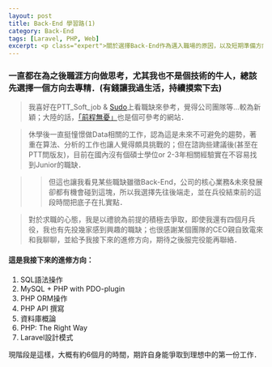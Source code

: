 ```yaml
---
layout: post
title: Back-End 學習路(1)
category: Back-End
tags: [Laravel, PHP, Web]
excerpt: <p class="expert">關於選擇Back-End作為邁入職場的原因，以及短期準備方向...</p>
---
```

### 一直都在為之後職涯方向做思考，尤其我也不是個技術的牛人，總該先選擇一個方向去專精．(有錢讓我過生活，持續摸索下去)

>我喜好在PTT_Soft_job & [Sudo](https://sudo.com.tw/)上看職缺來參考，覺得公司團隊等...較為新穎；大陸的話，[「前程無憂」](http://www.51job.com/)也是個可參考的網站．

>休學後一直挺憧憬做Data相關的工作，認為這是未來不可避免的趨勢，著重在算法、分析的工作也讓人覺得頗具挑戰的；但在諮詢些建議後(甚至在PTT問版友)，目前在國內沒有個碩士學位or 2-3年相關經驗實在不容易找到Junior的職缺．

>>但這也讓我看見某些職缺雖徵Back-End，公司的核心業務&未來發展卻都有機會碰到這塊，所以我選擇先往後端走，並在兵役結束前的這段時間把底子在扎實點．

>對於求職的心態，我是以禮貌為前提的積極去爭取，即使我還有四個月兵役，我也有先投幾家感到興趣的職缺；也很感謝某個團隊的CEO親自致電來和我聊聊，並給予我接下來的進修方向，期待之後服完役能再聯絡．

#### 這是我接下來的進修方向：

1. SQL語法操作
2. MySQL +  PHP with PDO-plugin
3. PHP ORM操作
4. PHP API 撰寫
5. 資料庫概論
6. PHP: The Right Way
7. Laravel設計模式

現階段是這樣，大概有約6個月的時間，期許自身能爭取到理想中的第一份工作．
